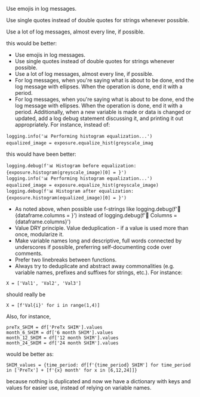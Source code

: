 Use emojis in log messages.

Use single quotes instead of double quotes for strings whenever possible.

Use a lot of log messages, almost every line, if possible.



this would be better:


* Use emojis in log messages.
* Use single quotes instead of double quotes for strings whenever possible.
* Use a lot of log messages, almost every line, if possible.
* For log messages, when you're saying what is about to be done, end the log message with ellipses. When the operation is done, end it with a period.
* For log messages, when you're saying what is about to be done, end the log message with ellipses. When the operation is done, end it with a period. Additionally, when a new variable is made or data is changed or updated, add a log debug statement discussing it, and printing it out appropriately. For instance, instead of:
```
logging.info('📊 Performing histogram equalization...')
equalized_image = exposure.equalize_hist(greyscale_imag
```
this would have been better:
```
logging.debug(f'📊 Histogram before equalization: {exposure.histogram(greyscale_image)[0] = }')
logging.info('📊 Performing histogram equalization...')
equalized_image = exposure.equalize_hist(greyscale_image)
logging.debug(f'📊 Histogram after equalization: {exposure.histogram(equalized_image)[0] = }')
```
* As noted above, when possible use f-strings like logging.debug(f'📝 {dataframe.columns = }') instead of logging.debug(f'📝 Columns = {dataframe.columns}')
* Value DRY principle. Value deduplication - if a value is used more than once, modularize it.
* Make variable names long and descriptive, full words connected by underscores if possible, preferring self-documenting code over comments.
* Prefer two linebreaks between functions.
* Always try to deduplicate and abstract away commonalities (e.g. variable names, prefixes and suffixes for strings, etc.). For instance:
```
X = ['Val1', 'Val2', 'Val3']
```
should really be
```
X = [f'Val{i}' for i in range(1,4)]
```
Also, for instance,
```
preTx_SHIM = df['PreTx SHIM'].values
month_6_SHIM = df['6 month SHIM'].values
month_12_SHIM = df['12 month SHIM'].values
month_24_SHIM = df['24 month SHIM'].values
```
would be better as:
```
SHIM_values = {time_period: df[f'{time_period} SHIM'] for time_period in ['PreTx'] + [f'{x} month' for x in [6,12,24]]}
```
because nothing is duplicated and now we have a dictionary with keys and values for easier use, instead of relying on variable names.
